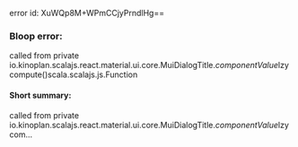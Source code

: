 error id: XuWQp8M+WPmCCjyPrndlHg==
### Bloop error:

called from private io.kinoplan.scalajs.react.material.ui.core.MuiDialogTitle$.componentValue$lzycompute()scala.scalajs.js.Function
#### Short summary: 

called from private io.kinoplan.scalajs.react.material.ui.core.MuiDialogTitle$.componentValue$lzycom...